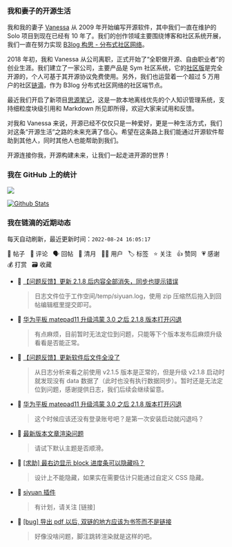 ### 我和妻子的开源生活

我和我的妻子 [Vanessa](https://github.com/Vanessa219) 从 2009 年开始编写开源软件，其中我们一直在维护的 Solo 项目到现在已经有 10 年了。我们的创作领域主要围绕博客和社区系统开展，我们一直在努力实现 [B3log 构思 - 分布式社区网络](https://ld246.com/article/1546941897596)。

2018 年初，我和 Vanessa 从公司离职，正式开始了“全职做开源、自由职业者”的创业生涯。我们建立了一家公司，主要产品是 Sym 社区系统，它的[社区版](https://github.com/88250/symphony)是完全开源的，个人可基于其开源协议免费使用。另外，我们也运营着一个超过 5 万用户的社区[链滴](https://ld246.com)，作为 B3log 分布式社区网络的社区端节点。

最近我们开启了新项目[思源笔记](https://github.com/siyuan-note/siyuan)，这是一款本地离线优先的个人知识管理系统，支持细粒度块级引用和 Markdown 所见即所得，欢迎大家来试用和反馈。

对我和 Vanessa 来说，开源已经不仅仅只是一种爱好，更是一种生活方式，我们对这条“开源生活”之路的未来充满了信心。希望在这条路上我们能通过开源软件帮助到其他人，同时其他人也能帮助到我们。

开源连接你我，开源构建未来，让我们一起走进开源的世界！

### 我在 GitHub 上的统计

<a title="Hits" target="_blank" href="https://github.com/88250/88250"><img src="https://hits.b3log.org/88250/88250.svg"></a>

[![Github Stats](https://github-readme-stats.vercel.app/api?username=88250&theme=tokyonight&show_icons=true)](https://github.com/88250)

<!--events start -->

### 我在链滴的近期动态

每天自动刷新，最近更新时间：`2022-08-24 16:05:17`

📝 帖子 &nbsp; 💬 评论 &nbsp; 🗣 回帖 &nbsp; 🌙 清月 &nbsp; 👨‍💻 用户 &nbsp; 🏷️ 标签 &nbsp; ⭐️ 关注 &nbsp; 👍 赞同 &nbsp; 💗 感谢 &nbsp; 💰 打赏 &nbsp; 🗃 收藏

* 💬 [【问题反馈】更新 2.1.8 后内容全部消失，同步也提示错误](https://ld246.com/article/1661278986376/comment/1661327301919#comments)

  > 日志文件位于工作空间/temp/siyuan.log，使用 zip 压缩然后拖入到回帖编辑框里提交即可。
* 💬 [华为平板 matepad11 升级鸿蒙 3.0 之后 2.1.8 版本打开闪退](https://ld246.com/article/1661300565567/comment/1661326321174#comments)

  > 有点麻烦，目前暂时无法定位到问题，只能等下个版本发布后麻烦升级看看是否能正常。
* 💬 [【问题反馈】更新软件后文件全没了](https://ld246.com/article/1661266556248/comment/1661326188445#comments)

  > 从日志分析来看之前使用 v2.1.5 版本是正常的，但是升级 v2.1.8 启动时就发现没有 data 数据了（此时也没有执行数据同步）。暂时还是无法定位到问题，感谢提供日志，我们后续会继续留意。
* 💬 [华为平板 matepad11 升级鸿蒙 3.0 之后 2.1.8 版本打开闪退](https://ld246.com/article/1661300565567/comment/1661323735269#comments)

  > 这个时候应该还没有登录账号吧？是第一次安装启动就闪退吗？
* 💬 [最新版本文章渲染问题](https://ld246.com/article/1661313789458/comment/1661323606599#comments)

  > 请试下默认主题是否顺滑。
* 💬 [[求助] 最右边显示 block 进度条可以隐藏吗？](https://ld246.com/article/1661313110042/comment/1661323555248#comments)

  > 设计上不能隐藏，如果实在需要估计只能通过自定义 CSS 隐藏。
* 💬 [siyuan 插件](https://ld246.com/article/1661310956710/comment/1661311404552#comments)

  > 有计划，请关注 [链接]
* 💬 [[bug] 导出 pdf 以后, 双链的地方应该为书签而不是链接](https://ld246.com/article/1661311314949/comment/1661311374204#comments)

  > 好像没啥问题，脚注跳转渲染就是这样的吧。


<!--events end -->
